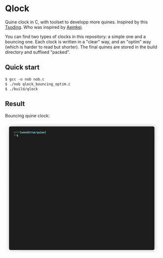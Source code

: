 # Qlock

Quine clock in C, with toolset to developp more quines.
Inspired by this [Tsoding](https://youtu.be/plFwBqBYpcY?si=MA4lpo_jqVJjglhC).
Who was inspired by [Aemkei](https://x.com/aemkei/status/1795573193559994505).

You can find two types of clocks in this repository: a simple one and a bouncing one.
Each clock is written in a "clear" way, and an "optim" way (which is harder to read but shorter).
The final quines are stored in the build directory and suffixed "packed".

## Quick start

```console
$ gcc -o nob nob.c
$ ./nob qlock_bouncing_optim.c
$ ./build/qlock
```

## Result

Bouncing quine clock:

![qlock](qlock.gif)
